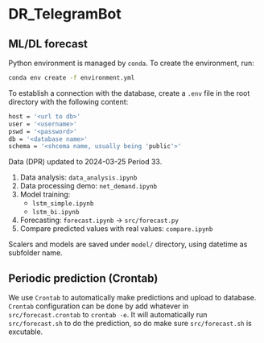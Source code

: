 # DR_TelegramBot

## ML/DL forecast

Python environment is managed by `conda`. To create the environment, run:
```bash
conda env create -f environment.yml
```

To establish a connection with the database, create a `.env` file in the root directory with the following content:
```bash
host = '<url to db>'
user = '<username>'
pswd = '<password>'
db = '<database name>'
schema = '<shcema name, usually being 'public'>'
```

Data (DPR) updated to 2024-03-25 Period 33.

1. Data analysis: `data_analysis.ipynb`
2. Data processing demo: `net_demand.ipynb`
3. Model training: 
   - `lstm_simple.ipynb`
   - `lstm_bi.ipynb`
4. Forecasting: `forecast.ipynb` -> `src/forecast.py`
5. Compare predicted values with real values: `compare.ipynb`

Scalers and models are saved under `model/` directory, using datetime as subfolder name.

## Periodic prediction (Crontab)

We use `Crontab` to automatically make predictions and upload to database. `Crontab` configuration can be done by add whatever in `src/forecast.crontab` to `crontab -e`. It will automatically run `src/forecast.sh` to do the prediction, so do make sure `src/forecast.sh` is excutable. 